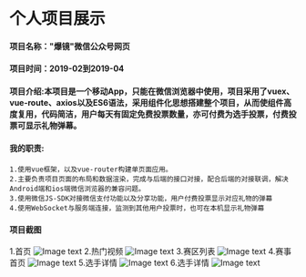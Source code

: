 # 个人项目展示
#### 项目名称："爆镜"微信公众号网页
#### 项目时间：2019-02到2019-04
#### 项目介绍:本项目是一个移动App，只能在微信浏览器中使用，项目采用了vuex、vue-route、axios以及ES6语法，采用组件化思想搭建整个项目，从而使组件高度复用，代码简洁，用户每天有固定免费投票数量，亦可付费为选手投票，付费投票可显示礼物弹幕。
#### 我的职责:
    1.使用vue框架，以及vue-router构建单页面应用。
    2.主要负责项目页面的布局和数据渲染，完成与后端的接口对接，配合后端的对接联调，解决Android端和ios端微信浏览器的兼容问题。
    3.使用微信JS-SDK对接微信支付功能以及分享功能，用户付费投票显示对应礼物的弹幕
    4.使用WebSocket与服务端连接，监测到其他用户投票时，也可在本机显示礼物弹幕
#### 项目截图
1.首页
	![Image text](https://github.com/linzi12138/projectImg/blob/master/41207666.jpg)
2.热门视频
  ![Image text](https://github.com/linzi12138/projectImg/blob/master/1406280690.jpg)
3.赛区列表
  ![Image text](https://github.com/linzi12138/projectImg/blob/master/1590065260.jpg)
4.赛事首页
  ![Image text](https://github.com/linzi12138/projectImg/blob/master/454783896.jpg)
5.选手详情
  ![Image text](https://github.com/linzi12138/projectImg/blob/master/webwxgetmsgimg%20(1).jpeg)
6.选手详情
  ![Image text](https://github.com/linzi12138/projectImg/blob/master/webwxgetmsgimg.jpeg)
